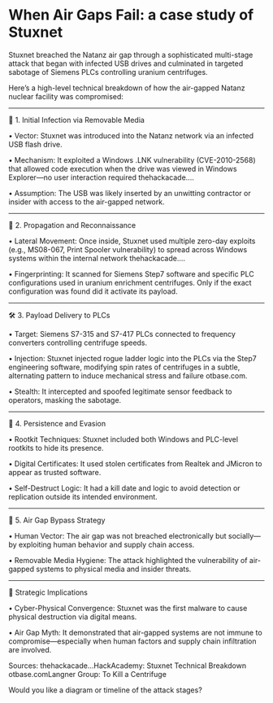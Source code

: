 # When Air Gaps Fail: a case study of Stuxnet 

Stuxnet breached the Natanz air gap through a sophisticated multi-stage attack that began with infected USB drives and culminated in targeted sabotage of Siemens PLCs controlling uranium centrifuges.

Here’s a high-level technical breakdown of how the air-gapped Natanz nuclear facility was compromised:

---

🧬 1. Initial Infection via Removable Media

• Vector: Stuxnet was introduced into the Natanz network via an infected USB flash drive.

• Mechanism: It exploited a Windows .LNK vulnerability (CVE-2010-2568) that allowed code execution when the drive was viewed in Windows Explorer—no user interaction required thehackacade....

• Assumption: The USB was likely inserted by an unwitting contractor or insider with access to the air-gapped network.


---

🧠 2. Propagation and Reconnaissance

• Lateral Movement: Once inside, Stuxnet used multiple zero-day exploits (e.g., MS08-067, Print Spooler vulnerability) to spread across Windows systems within the internal network thehackacade....

• Fingerprinting: It scanned for Siemens Step7 software and specific PLC configurations used in uranium enrichment centrifuges. Only if the exact configuration was found did it activate its payload.


---

🛠 3. Payload Delivery to PLCs

• Target: Siemens S7-315 and S7-417 PLCs connected to frequency converters controlling centrifuge speeds.

• Injection: Stuxnet injected rogue ladder logic into the PLCs via the Step7 engineering software, modifying spin rates of centrifuges in a subtle, alternating pattern to induce mechanical stress and failure otbase.com.

• Stealth: It intercepted and spoofed legitimate sensor feedback to operators, masking the sabotage.


---

🔐 4. Persistence and Evasion

• Rootkit Techniques: Stuxnet included both Windows and PLC-level rootkits to hide its presence.

• Digital Certificates: It used stolen certificates from Realtek and JMicron to appear as trusted software.

• Self-Destruct Logic: It had a kill date and logic to avoid detection or replication outside its intended environment.


---

🧩 5. Air Gap Bypass Strategy

• Human Vector: The air gap was not breached electronically but socially—by exploiting human behavior and supply chain access.

• Removable Media Hygiene: The attack highlighted the vulnerability of air-gapped systems to physical media and insider threats.


---

🧠 Strategic Implications

• Cyber-Physical Convergence: Stuxnet was the first malware to cause physical destruction via digital means.

• Air Gap Myth: It demonstrated that air-gapped systems are not immune to compromise—especially when human factors and supply chain infiltration are involved.


Sources:
thehackacade...HackAcademy: Stuxnet Technical Breakdown
otbase.comLangner Group: To Kill a Centrifuge

Would you like a diagram or timeline of the attack stages?
